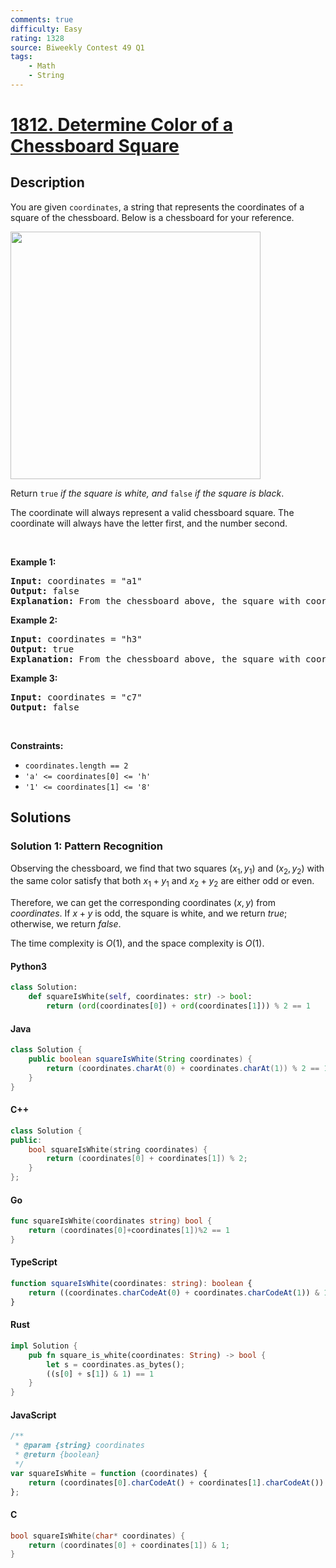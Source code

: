 ```yaml
---
comments: true
difficulty: Easy
rating: 1328
source: Biweekly Contest 49 Q1
tags:
    - Math
    - String
---
```


<!-- problem:start -->

# [1812. Determine Color of a Chessboard Square](https://leetcode.com/problems/determine-color-of-a-chessboard-square)

## Description

<!-- description:start -->

<p>You are given <code>coordinates</code>, a string that represents the coordinates of a square of the chessboard. Below is a chessboard for your reference.</p>

<p><img alt="" src="https://fastly.jsdelivr.net/gh/doocs/leetcode@main/solution/1800-1899/1812.Determine%20Color%20of%20a%20Chessboard%20Square/images/screenshot-2021-02-20-at-22159-pm.png" style="width: 400px; height: 396px;" /></p>

<p>Return <code>true</code><em> if the square is white, and </em><code>false</code><em> if the square is black</em>.</p>

<p>The coordinate will always represent a valid chessboard square. The coordinate will always have the letter first, and the number second.</p>

<p>&nbsp;</p>
<p><strong class="example">Example 1:</strong></p>

<pre>
<strong>Input:</strong> coordinates = &quot;a1&quot;
<strong>Output:</strong> false
<strong>Explanation:</strong> From the chessboard above, the square with coordinates &quot;a1&quot; is black, so return false.
</pre>

<p><strong class="example">Example 2:</strong></p>

<pre>
<strong>Input:</strong> coordinates = &quot;h3&quot;
<strong>Output:</strong> true
<strong>Explanation:</strong> From the chessboard above, the square with coordinates &quot;h3&quot; is white, so return true.
</pre>

<p><strong class="example">Example 3:</strong></p>

<pre>
<strong>Input:</strong> coordinates = &quot;c7&quot;
<strong>Output:</strong> false
</pre>

<p>&nbsp;</p>
<p><strong>Constraints:</strong></p>

<ul>
	<li><code>coordinates.length == 2</code></li>
	<li><code>&#39;a&#39; &lt;= coordinates[0] &lt;= &#39;h&#39;</code></li>
	<li><code>&#39;1&#39; &lt;= coordinates[1] &lt;= &#39;8&#39;</code></li>
</ul>

<!-- description:end -->

## Solutions

<!-- solution:start -->

### Solution 1: Pattern Recognition

Observing the chessboard, we find that two squares $(x_1, y_1)$ and $(x_2, y_2)$ with the same color satisfy that both $x_1 + y_1$ and $x_2 + y_2$ are either odd or even.

Therefore, we can get the corresponding coordinates $(x, y)$ from $\textit{coordinates}$. If $x + y$ is odd, the square is white, and we return $\textit{true}$; otherwise, we return $\textit{false}$.

The time complexity is $O(1)$, and the space complexity is $O(1)$.

<!-- tabs:start -->

#### Python3

```python
class Solution:
    def squareIsWhite(self, coordinates: str) -> bool:
        return (ord(coordinates[0]) + ord(coordinates[1])) % 2 == 1
```

#### Java

```java
class Solution {
    public boolean squareIsWhite(String coordinates) {
        return (coordinates.charAt(0) + coordinates.charAt(1)) % 2 == 1;
    }
}
```

#### C++

```cpp
class Solution {
public:
    bool squareIsWhite(string coordinates) {
        return (coordinates[0] + coordinates[1]) % 2;
    }
};
```

#### Go

```go
func squareIsWhite(coordinates string) bool {
	return (coordinates[0]+coordinates[1])%2 == 1
}
```

#### TypeScript

```ts
function squareIsWhite(coordinates: string): boolean {
    return ((coordinates.charCodeAt(0) + coordinates.charCodeAt(1)) & 1) === 1;
}
```

#### Rust

```rust
impl Solution {
    pub fn square_is_white(coordinates: String) -> bool {
        let s = coordinates.as_bytes();
        ((s[0] + s[1]) & 1) == 1
    }
}
```

#### JavaScript

```js
/**
 * @param {string} coordinates
 * @return {boolean}
 */
var squareIsWhite = function (coordinates) {
    return (coordinates[0].charCodeAt() + coordinates[1].charCodeAt()) % 2 == 1;
};
```

#### C

```c
bool squareIsWhite(char* coordinates) {
    return (coordinates[0] + coordinates[1]) & 1;
}
```

<!-- tabs:end -->

<!-- solution:end -->

<!-- problem:end -->
